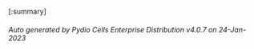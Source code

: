








[:summary]

###### Auto generated by Pydio Cells Enterprise Distribution v4.0.7 on 24-Jan-2023
